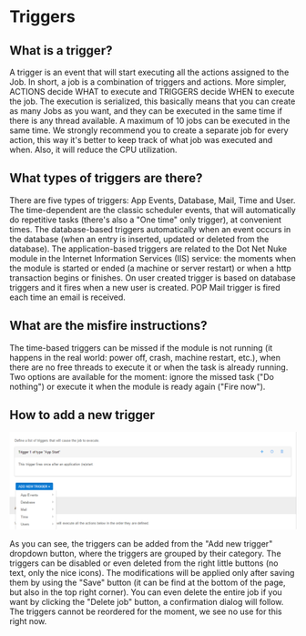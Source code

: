 # Triggers


## What is a trigger?


A trigger is an event that will start executing all the actions assigned to the Job. In short, a job is a combination of triggers and actions. More simpler, ACTIONS decide WHAT to execute and TRIGGERS decide WHEN to execute the job. The execution is serialized, this basically means that you can create as many Jobs as you want, and they can be executed in the same time if there is any thread available. A maximum of 10 jobs can be executed in the same time. We strongly recommend you to create a separate job for every action, this way it's better to keep track of what job was executed and when. Also, it will reduce the CPU utilization.


## What types of triggers are there?


There are five types of triggers: App Events, Database, Mail, Time and User. The time-dependent are the classic scheduler events, that will automatically do repetitive tasks (there's also a "One time" only trigger), at convenient times. The database-based triggers automatically when an event occurs in the database (when an entry is inserted, updated or deleted from the database). The application-based triggers are related to the Dot Net Nuke module in the Internet Information Services (IIS) service: the moments when the module is started or ended (a machine or server restart) or when a http transaction begins or finishes. On user created trigger is based on database triggers and it fires when a new user is created. POP Mail trigger is fired each time an email is received.


## What are the misfire instructions?


The time-based triggers can be missed if the module is not running (it happens in the real world: power off, crash, machine restart, etc.), when there are no free threads to execute it or when the task is already running. Two options are available for the moment: ignore the missed task ("Do nothing") or execute it when the module is ready again ("Fire now").


## How to add a new trigger

![](2016-04-15_1645.png)

As you can see, the triggers can be added from the "Add new trigger" dropdown button, where the triggers are grouped by their category. The triggers can be disabled or even deleted from the right little buttons (no text, only the nice icons). The modifications will be applied only after saving them by using the "Save" button (it can be find at the bottom of the page, but also in the top right corner). You can even delete the entire job if you want by clicking the "Delete job" button, a confirmation dialog will follow. The triggers cannot be reordered for the moment, we see no use for this right now.
